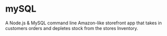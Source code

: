 # mySQL
A Node.js & MySQL command line Amazon-like storefront app that takes in customers orders and depletes stock from the stores Inventory.
